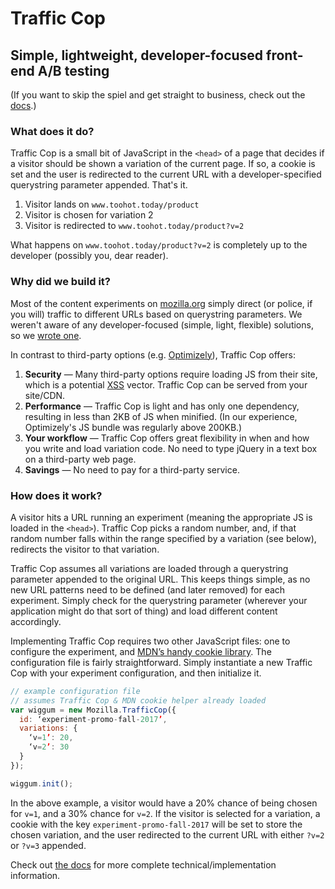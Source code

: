 # Traffic Cop
## Simple, lightweight, developer-focused front-end A/B testing

(If you want to skip the spiel and get straight to business, check out the [docs](./documentation.md).)

### What does it do?

Traffic Cop is a small bit of JavaScript in the `<head>` of a page that decides if a visitor should be shown a variation of the current page. If so, a cookie is set and the user is redirected to the current URL with a developer-specified querystring parameter appended. That's it.

1. Visitor lands on `www.toohot.today/product`
2. Visitor is chosen for variation 2
3. Visitor is redirected to `www.toohot.today/product?v=2`

What happens on `www.toohot.today/product?v=2` is completely up to the developer (possibly you, dear reader).

### Why did we build it?

Most of the content experiments on [mozilla.org](https://www.mozilla.org) simply direct (or police, if you will) traffic to different URLs based on querystring parameters. We weren't aware of any developer-focused (simple, light, flexible) solutions, so we [wrote one](https://frinkiac.com/caption/S10E13/653685).

In contrast to third-party options (e.g. [Optimizely](https://www.optimizely.com/)), Traffic Cop offers:

1. **Security** — Many third-party options require loading JS from their site, which is a potential [XSS](https://en.wikipedia.org/wiki/Cross-site_scripting) vector. Traffic Cop can be served from your site/CDN.
2. **Performance** — Traffic Cop is light and has only one dependency, resulting in less than 2KB of JS when minified. (In our experience, Optimizely's JS bundle was regularly above 200KB.)
3. **Your workflow** — Traffic Cop offers great flexibility in when and how you write and load variation code. No need to type jQuery in a text box on a third-party web page.
4. **Savings** — No need to pay for a third-party service.

### How does it work?

A visitor hits a URL running an experiment (meaning the appropriate JS is loaded in the `<head>`). Traffic Cop picks a random number, and, if that random number falls within the range specified by a variation (see below), redirects the visitor to that variation.

Traffic Cop assumes all variations are loaded through a querystring parameter appended to the original URL. This keeps things simple, as no new URL patterns need to be defined (and later removed) for each experiment. Simply check for the querystring parameter (wherever your application might do that sort of thing) and load different content accordingly.

Implementing Traffic Cop requires two other JavaScript files: one to configure the experiment, and [MDN’s handy cookie library](https://developer.mozilla.org/docs/Web/API/Document/cookie/Simple_document.cookie_framework). The configuration file is fairly straightforward. Simply instantiate a new Traffic Cop with your experiment configuration, and then initialize it.

```javascript
// example configuration file
// assumes Traffic Cop & MDN cookie helper already loaded
var wiggum = new Mozilla.TrafficCop({
  id: ‘experiment-promo-fall-2017’,
  variations: {
    ‘v=1’: 20,
    ‘v=2’: 30
  }
});

wiggum.init();
```

In the above example, a visitor would have a 20% chance of being chosen for `v=1`, and a 30% chance for `v=2`. If the visitor is selected for a variation, a cookie with the key `experiment-promo-fall-2017` will be set to store the chosen variation, and the user redirected to the current URL with either `?v=2` or `?v=3` appended.

Check out [the docs](./documentation.md) for more complete technical/implementation information.
